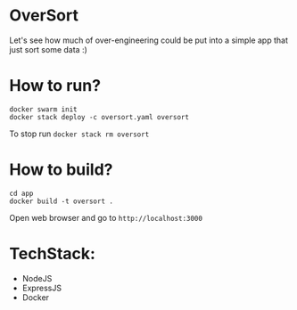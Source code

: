 # OverSort
Let's see how much of over-engineering could be put into a simple app that just sort some data :)

# How to run?

```
docker swarm init
docker stack deploy -c oversort.yaml oversort
```

To stop run `docker stack rm oversort`

# How to build?
```
cd app
docker build -t oversort .
```

Open web browser and go to `http://localhost:3000`


# TechStack:
- NodeJS
- ExpressJS
- Docker
